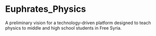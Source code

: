 # Euphrates_Physics
A preliminary vision for a technology-driven platform designed to teach physics to middle and high school students in Free Syria.
